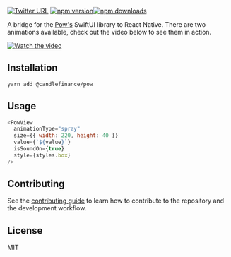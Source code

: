 [![Twitter URL](https://img.shields.io/twitter/url/https/twitter.com/candlefinance.svg?style=social&label=Follow%20%40candlefinance)](https://twitter.com/candlefinance) [![npm version](https://badge.fury.io/js/%40candlefinance%2Fpow.svg)](https://badge.fury.io/js/%40candlefinance%2Fpow)[![npm downloads](https://img.shields.io/npm/dm/%40candlefinance%2Fpow.svg)](https://npm.im/%40candlefinance%2Fpow)

A bridge for the [Pow's](https://movingparts.io/pow) SwiftUI library to React Native. There are two animations available, check out the video below to see them in action.

[![Watch the video](https://user-images.githubusercontent.com/12258850/236861875-228fecbb-2b09-4629-b47d-1e5dc23b8738.png)](https://user-images.githubusercontent.com/12258850/236861212-55ffb63e-93db-4c91-93f6-8f8dbd5ac5b6.mp4)

## Installation

```sh
yarn add @candlefinance/pow
```

## Usage

```js
<PowView
  animationType="spray"
  size={{ width: 220, height: 40 }}
  value={`${value}`}
  isSoundOn={true}
  style={styles.box}
/>
```

## Contributing

See the [contributing guide](CONTRIBUTING.md) to learn how to contribute to the repository and the development workflow.

## License

MIT
